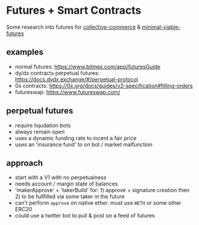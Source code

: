 # Futures + Smart Contracts

Some research into futures for [collective-commerce](https://github.com/prm3theus/p2p-notes-discovery/blob/master/EXPERIMENT.md) & [minimal-viable-futures](https://github.com/prm3theus/minimal-viable-eth-futures)

## examples
- normal futures: https://www.bitmex.com/app/futuresGuide
- dy/dx contracts perpetual futures: https://docs.dydx.exchange/#/perpetual-protocol
- 0x contracts: https://0x.org/docs/guides/v2-specification#filling-orders
- futureswap: https://www.futureswap.com/

## perpetual futures
- require liqudation bots
- always remain open
- uses a dynamic funding rate to incent a fair price
- uses an 'insurance fund' to on bot / market malfunction

## approach
- start with a V1 with no perpetualness
- needs account / margin state of balances
- 'makerApprove' + 'takerBuild' for: 1) approve + signature creation then 2) to be fullfilled via some taker in the future
- can't perform `approve` on native ether. must use `WETH` or some other ERC20
- could use a twitter bot to pull & post on a feed of futures

